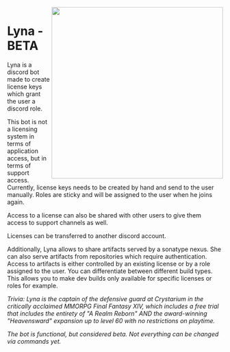 <img align="right" src="https://static.wikia.nocookie.net/finalfantasy/images/6/6d/FFXIV_SH_Lyna.png" height="400"/> 

# Lyna - BETA

Lyna is a discord bot made to create license keys which grant the user a discord role.

This bot is not a licensing system in terms of application access, but in terms of support access.
Currently, license keys needs to be created by hand and send to the user manually.
Roles are sticky and will be assigned to the user when he joins again.

Access to a license can also be shared with other users to give them access to support channels as well.

Licenses can be transferred to another discord account.

Additionally, Lyna allows to share artifacts served by a sonatype nexus.
She can also serve artifacts from repositories which require authentication.
Access to artifacts is either controlled by an existing license or by a role assigned to the user.
You can differentiate between different build types.
This allows you to make dev builds only available for specific licenses or roles for example.

_Trivia: Lyna is the captain of the defensive guard at Crystarium in the critically acclaimed MMORPG Final Fantasy 
XIV, which includes a free trial that includes the entirety of "A Realm Reborn" AND the award-winning "Heavensward" 
expansion up to level 60 with no restrictions on playtime._

*The bot is functional, but considered beta. Not everything can be changed via commands yet.*

